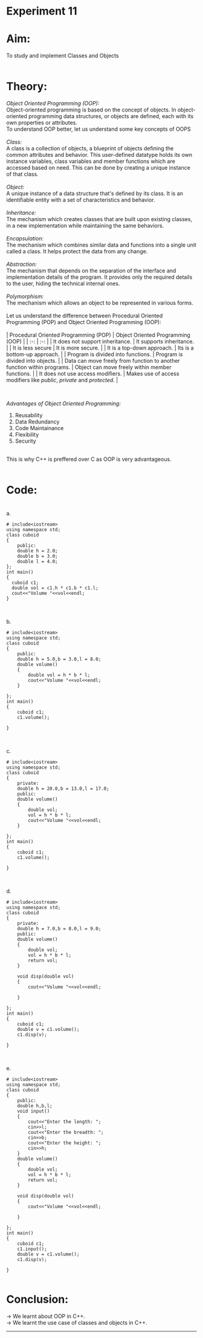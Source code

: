 # Experiment 11
# Aim: <br>
To study and implement Classes and Objects <br>
<br>
# Theory: <br>
_Object Oriented Programming (OOP):_ <br>
Object-oriented programming is based on the concept of objects. In object-oriented programming data structures, or objects are defined, each with its own properties or attributes. <br>
To understand OOP better, let us understand some key concepts of OOPS <br>
<br>
_Class:_ <br>
A class is a collection of objects, a blueprint of objects defining the common attributes and behavior. This user-defined datatype holds its own instance variables, class variables and member functions which are accessed based on need. This can be done by creating a unique instance of that class.<br>
<br>
_Object:_ <br>
A unique instance of a data structure that's defined by its class. It is an identifiable entity with a set of characteristics and behavior. <br>
<br>
_Inheritance:_ <br>
The mechanism which creates classes that are built upon existing classes, in a new implementation while maintaining the same behaviors. <br>
<br>
_Encapsulation:_ <br>
The mechanism which combines similar data and functions into a single unit called a class. It helps protect the data from any change. <br>
<br>
_Abstraction:_ <br>
The mechanism that depends on the separation of the interface and implementation details of the program. It provides only the required details to the user, hiding the technical internal ones. <br>
<br>
_Polymorphism:_ <br>
The mechanism which allows an object to be represented in various forms. <br>
<br>
Let us understand the difference between Procedural Oriented Programming (POP) and Object Oriented Programming (OOP): <br>
<br>
| Procedural Oriented Programming (POP)  |  Object Oriented Programming (OOP) |
|  :-:  |  :-:  |
|   It does not support inheritance. |   It supports inheritance. |
|   It is less secure  |   It is more secure.  |
|   It is a top-down approach.  |   Its is a bottom-up approach. |
|   Program is divided into functions. |   Program is divided into objects.  |
|   Data can move freely from function to another function within programs. |   Object can move freely within member functions. |
|   It does not use access modifiers.  |   Makes use of access modifiers like _public_, _private_ and _protected_.  |

<br>

_Advantages of Object Oriented Programming:_
1. Reusability <br>
2. Data Redundancy <br>
3. Code Maintainance <br>
4. Flexibility <br>
5. Security <br>
<br>
This is why C++ is preffered over C as OOP is very advantageous. <br>
<br>

# Code: <br>
<br>
a.<br>

```
# include<iostream>
using namespace std;
class cuboid
{
    public:
    double h = 2.0;
    double b = 3.0;
    double l = 4.0;
};
int main()
{
  cuboid c1;
  double vol = c1.h * c1.b * c1.l;
  cout<<"Volume "<<vol<<endl;
}
    
```
<br>
b.<br>

```
# include<iostream>
using namespace std;
class cuboid
{
    public:
    double h = 5.0,b = 3.0,l = 8.0;
    double volume()
    {
        double vol = h * b * l;
        cout<<"Volume "<<vol<<endl;
    }

};
int main()
{
    cuboid c1;
    c1.volume();
  
}
    
```
<br>
c.<br>

```
# include<iostream>
using namespace std;
class cuboid
{
    private:
    double h = 20.0,b = 13.0,l = 17.0;
    public:
    double volume()
    {
        double vol;
        vol = h * b * l;
        cout<<"Volume "<<vol<<endl;
    }

};
int main()
{
    cuboid c1;
    c1.volume();
  
}
    
```
<br>
d.<br>

```
# include<iostream>
using namespace std;
class cuboid
{
    private:
    double h = 7.0,b = 8.0,l = 9.0;
    public:
    double volume()
    {
        double vol;
        vol = h * b * l;
        return vol;
    }

    void disp(double vol)
    {
        cout<<"Volume "<<vol<<endl;

    }

};
int main()
{
    cuboid c1;
    double v = c1.volume();
    c1.disp(v);
  
}
    
```
<br>
e.<br>

```
# include<iostream>
using namespace std;
class cuboid
{
    public:
    double h,b,l;
    void input()
    {
        cout<<"Enter the length: ";
        cin>>l;
        cout<<"Enter the breadth: ";
        cin>>b;
        cout<<"Enter the height: ";
        cin>>h;
    }
    double volume()
    {
        double vol;
        vol = h * b * l;
        return vol;
    }

    void disp(double vol)
    {
        cout<<"Volume "<<vol<<endl;

    }

};
int main()
{
    cuboid c1;
    c1.input();
    double v = c1.volume();
    c1.disp(v);
  
}
    
```

# Conclusion: <br>
&#8594; We learnt about OOP in C++. <br>
&#8594; We learnt the use case of classes and objects in C++. <br>
*******
<br>
